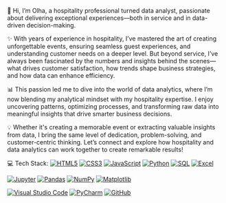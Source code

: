 👋 Hi, I’m Olha, a hospitality professional turned data analyst, passionate about delivering exceptional experiences—both in service and in data-driven decision-making.

✨ With years of experience in hospitality, I’ve mastered the art of creating unforgettable events, ensuring seamless guest experiences, and understanding customer needs on a deeper level. But beyond service, I’ve always been fascinated by the numbers and insights behind the scenes—what drives customer satisfaction, how trends shape business strategies, and how data can enhance efficiency.

📊 This passion led me to dive into the world of data analytics, where I’m now blending my analytical mindset with my hospitality expertise. I enjoy uncovering patterns, optimizing processes, and transforming raw data into meaningful insights that drive smarter business decisions.

💡 Whether it's creating a memorable event or extracting valuable insights from data, I bring the same level of dedication, problem-solving, and customer-centric thinking. Let’s connect and explore how hospitality and data analytics can work together to create remarkable results!

💻 Tech Stack:
[![HTML5](https://img.shields.io/badge/HTML5-E34F26?style=for-the-badge&logo=html5&logoColor=white)](https://www.w3.org/TR/html5/)
[![CSS3](https://img.shields.io/badge/CSS3-1572B6?style=for-the-badge&logo=css3&logoColor=white)](https://www.w3.org/TR/css3/)
[![JavaScript](https://img.shields.io/badge/JavaScript-F7DF1E?style=for-the-badge&logo=javascript&logoColor=black)](https://developer.mozilla.org/en-US/docs/Web/JavaScript)
[![Python](https://img.shields.io/badge/Python-3776AB?style=for-the-badge&logo=python&logoColor=white)](https://www.python.org/)
[![SQL](https://img.shields.io/badge/SQL-4479A1?style=for-the-badge&logo=sql&logoColor=white)](https://www.w3schools.com/sql/)
[![Excel](https://img.shields.io/badge/Excel-217346?style=for-the-badge&logo=microsoft-excel&logoColor=white)](https://www.microsoft.com/en-us/microsoft-365/excel)

[![Jupyter](https://img.shields.io/badge/Jupyter-F37626?style=for-the-badge&logo=jupyter&logoColor=white)](https://jupyter.org/)
[![Pandas](https://img.shields.io/badge/Pandas-150458?style=for-the-badge&logo=pandas&logoColor=white)](https://pandas.pydata.org/)
[![NumPy](https://img.shields.io/badge/NumPy-013243?style=for-the-badge&logo=numpy&logoColor=white)](https://numpy.org/)
[![Matplotlib](https://img.shields.io/badge/Matplotlib-003B57?style=for-the-badge&logo=matplotlib&logoColor=white)](https://matplotlib.org/)

[![Visual Studio Code](https://img.shields.io/badge/Visual%20Studio%20Code-007ACC?style=for-the-badge&logo=visualstudiocode&logoColor=white)](https://code.visualstudio.com/)
[![PyCharm](https://img.shields.io/badge/PyCharm-000000?style=for-the-badge&logo=pycharm&logoColor=white)](https://www.jetbrains.com/pycharm/)
[![GitHub](https://img.shields.io/badge/GitHub-181717?style=for-the-badge&logo=github&logoColor=white)](https://github.com/)
